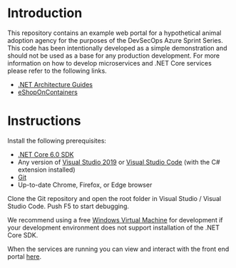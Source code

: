# Introduction
This repository contains an example web portal for a hypothetical animal adoption agency for the purposes of the DevSecOps Azure Sprint Series. This code has been intentionally developed as a simple demonstration and should not be used as a base for any production development. For more information on how to develop microservices and .NET Core services please refer to the following links.

- [.NET Architecture Guides](https://dotnet.microsoft.com/learn/dotnet/architecture-guides)
- [eShopOnContainers](https://github.com/dotnet-architecture/eShopOnContainers)


# Instructions

Install the following prerequisites:
- [.NET Core 6.0 SDK](https://dotnet.microsoft.com/download/dotnet/6.0)
- Any version of [Visual Studio 2019](https://visualstudio.microsoft.com/downloads/) or [Visual Studio Code](https://visualstudio.microsoft.com/downloads/) (with the C# extension installed)
- [Git](https://git-scm.com/download/)
- Up-to-date Chrome, Firefox, or Edge browser

Clone the Git repository and open the root folder in Visual Studio / Visual Studio Code. Push F5 to start debugging.

We recommend using a free [Windows Virtual Machine](https://developer.microsoft.com/en-us/windows/downloads/virtual-machines/) for development if your development environment does not support installation of the .NET Core SDK.

When the services are running you can view and interact with the front end portal [here](http://localhost:5000/).
